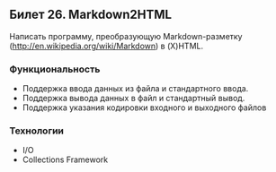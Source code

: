 ## Билет 26. Markdown2HTML

Написать программу, преобразующую Markdown-разметку (http://en.wikipedia.org/wiki/Markdown) в (X)HTML.
### Функциональность
* Поддержка ввода данных из файла и стандартного ввода.
* Поддержка вывода данных в файл и стандартный вывод.
* Поддержка указания кодировки входного и выходного файлов
### Технологии
- I/O
- Collections Framework